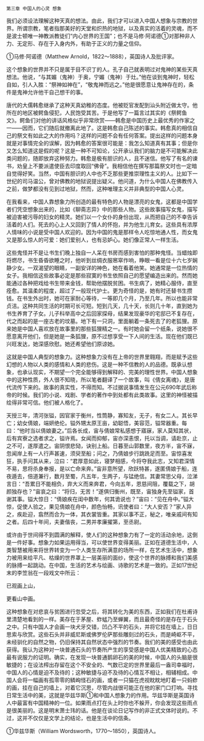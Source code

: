     第三章 中国人的心灵 想象 

   我们必须设法理解这种天真的想法。由此，我们才可以进入中国人想象与宗教的世界。所谓宗教，笔者指那美好的天堂和炽热的地狱，以及真实的活着的灵魂，而不是波士顿唯一神教派教徒们“内心世界的王国”；也不是马修·阿诺德①对那种非人力、无定形、存在于入身内外，有助于正义的力量之信仰。

   ①马修·阿诺德（Matthew Arnold，1822～1888），英国诗人及批评家。

   这个想象的世界并不只是属于目不识丁的人。孔子自己就表明过对鬼神的某些天真想法。他说，“与其媚（鬼神）于奥，宁媚（鬼神）于灶。”他在谈到鬼神时，轻松自如，引人入胜：“祭神如神在”，“敬鬼神而远之。”他是很愿意让鬼神存在的，条件是鬼神允许他干自己想干的事。

   唐代的大儒韩愈继承了这种天真幼稚的态度。他被贬官发配到汕头附近做太守。他所在的地区被鳄鱼侵犯，人民饱受其苦。于是他写了一篇言过其实的《祭鳄鱼文》。鳄鱼们对他的讲话风格似乎非常欣赏——韩愈是中国历史上最优秀的作家之一——因而，它们随后就撤离此地了。这是韩愈自己陈述的事实。韩愈真的相信自己的祭文有如此之大的作用吗？这样的问题不会有任何答案。提出这样的问题本身就是对事情完全的误解，因为韩愈的答案很可能是：我怎么知道真有其事；但是你又怎么知道这是假的呢？这是一种不可知论，公开承认我们的脑力是不可能解决此类问题的，随即放弃这种努力。韩愈是极有胆识的人，且不迷信。他写了有名的谏书，劝皇上不要派遣使臣去印度取回“佛骨”。我相信他在撰写那篇祭文时也一定暗自觉得好笑。当然，中国有胆识的人中也不乏那些更推崇理性主义的人。比如下一世纪的司马温公，曾对佛教的地狱说提出疑义。他问道，为什么中国人在佛教传入之前，做梦都没有见到过地狱，然而，这种唯理主义并非典型的中国人心灵。

   在我看来，中国人靠想象力所创造的最有特色的人物是漂亮的女鬼，这都是中国学者们凭空想象出来的，比如《聊斋志异》中的那些人物。这些故事描写女鬼，描写被迫害被污辱的妇女的精灵。她们以一个女仆的身份出现，从而把自己的不幸告诉活着的人们。死去的心上人又回到了情人的怀抱，并为他生儿育女。这些具有浓厚人情味的小说是受中国人欢迎的。因为中国的鬼是那样令人吃惊地通人性，而女鬼又是那么惊人的可爱：她们爱别人，也有忌妒心。她们像正常人一样生活。

   这些鬼怪并不是让书生们晚上独自一人呆在书房而感到害怕的那种鬼怪。当蜡烛即将燃尽，书生昏昏欲睡之时，他听到丝绸衣服窸窣作响，睁眼一看是位十六七岁娴静少女。一双渴望的眼睛，一副安详的神色，她在看着他笑。她通常是一位热情的女子。我相信这些故事必定是那些寂寞的书生依照自己的愿望编造出来的。然而她能通过各种把戏给书生带来金钱，帮助他摆脱贫困。书生病了，她精心服侍，直至痊愈。其温柔的程度，超过了一般现代护士。更为奇怪的是，她有时还替书生攒钱。在书生外出时，她可在家耐心等待，一等即几个月，乃至几年。所以也能非常贞洁。这种共同生活的时期可长可短。短到几天，几十天，长则几十年，直到她为书生养育了子女。儿子科举高中之后回家探母，结果发现豪华的宅邸已不复存在，代之而起的是一座古老的坟墓。地下有一只洞，里面躺着一条死去了的老狐狸。原来她是中国人喜欢放在故事里的那些狐狸精之一。有时她会留一个纸条，说她很不愿意离开他们，但是她是一条狐狸，原不过想享受一下人间的生活。现在他们既已兴旺发达，她深感欣慰。她还希望他们原谅她。

   这就是中国人典型的想象力。这种想象力没有在上帝的世界里翱翔，而是赋予这些幻想的人物以人类的感情和人类的悲伤。这是一种不信教的人的品德。既承认想象，也承认现实，不期望一个完全能够得到解释的、完美的理性世界。中国人想象中的这种性质，外人很不知晓，所以笔者翻译了一个故事，叫《倩女离魂》，是唐代流传下来的。故事的真实性，不得而知。不过据说事情发生在公元690年武后称帝的时候。我们的小说、戏剧、学者的著作中到处都有此类故事。这里的神怪被描绘得非常可信。他们被人格化了。

   天授三年，清河张镒，因官家于衡州，性筒静，寡知友，无子，有女二人。其长早亡；幼女倩娘，端妍绝伦。镒外甥太原王亩，幼聪悟，美容范，镒常器重。每曰：“他时当以倩娘妻之。”后各长成，宙与倩娘常私感想于寤寐，家人莫知其状，后有宾寮之选者求之，镒许焉。女闻而抑郁，宙亦深恚恨，托以当调，请赴京，止之不可，遂厚遣之。宙阴恨悲恸，诀别上船。日暮至山郭数里，夜方半，宙不寐，忽闻岸上有一人行声甚速，须臾至船；问之，乃倩娘步行跳跣足而至。宙惊喜发狂，执手问其从来，泣曰：“君厚意如此，寝梦相感，今将夺我此志，又知君深情不易，思将杀身奉报，是以亡命来奔。”宙非意所望，欣跃特甚，遂匿倩娘于船，连夜遁去，倍道兼行，数月至蜀，凡五年，生两子，与锰绝信。其妻常思父母，泣涕言日：“吾累日不能相负，弃大义而来奔君，今向五年，恩慈间阻，覆载之下，胡颜独存也？”宙哀之曰：“将归，无苦！”遂俱归衡州，既至，宙独身先至镒家，首谢其事。镒大惊日：“倩娘疾在闺中数年，何其诡说也？”宙曰：“见在舟中。”镒大惊，促使人验之，果见倩娘在舟中，颜色怡畅，讯使者曰：“大人安否？”家人异之，疾赴迎，翕然而合为一体，其衣裳皆重。其家以事不正，秘之，唯亲戚间有知之者。后四十年间，夫妻偕丧，二男并孝廉擢第，至丞尉。

   或许由于世间得不到圆满的解释，使人们的这种想象力有了一定的活动余地，这倒是一件好事。想象力如果运用得当，可以使世界变得美丽。正如在道德生活中，人类智慧被用来将世界转变为一个人类生存所满意的场所一样，在艺术生活中，想象力被用来给平凡、枯燥的世界罩上一层美丽的面纱，使这个世界的脉搏和我们美感的脉搏一起跳动。在中国，生活的艺术与绘画、诗歌的艺术是一致的。正如17世纪末的李笠翁在一段戏文中所云：

   已观画上山，

   更看山中画。

   这种想象在对悲哀与贫困进行忽受之后，将其转化为美的东西，正如我们在杜甫诗里清楚地看到的一样。美存在于茅屋、蚱蜢乃至蝉翼，而且最奇怪的是存在于石头之中。只有中国人才会画一块犬牙交错，凹凸不平的石头，并将它挂在墙上，日日思索与欣赏。这些石头并非威尼斯或佛罗伦萨那些雕刻过的石头，而是崎岖不平，未经驯化的自然之物，仍旧保持其自然状态中强烈的节奏。我们的美的感受也由此获得。我认为这种对一块普通石头的节奏所产生的享受感是中国人优美精致的心态最有说服力的证明。确实，在发现一块普通鹅卵石的美的时候，中国人的头脑是很敏捷的；在设法榨出存留在这个不安全的、气数已定的世界里最后一盎司幸福时，中国人的心情是迫不及待的；这种敏捷与迫不及待的心情互不相让，相辅相成。中国人会将一幅画有孤零零的鳞峋怪石的画，或者一只猫在虎视眈眈地盯着一只蚂蚱的画，挂在自己的墙上，对着它沉思，尽管内战很可能正在他的家门口打响。寻找日常生活中的美，这就是华兹华斯①和中国人想象力的作用。华兹华斯是英国诗人中最富有中国精神的一位。如果雨点打在头上时你也不躲开，你会发现这些雨点是很美丽的。这是明末萧士玮的话。他是在谈论日记写作的非正式文体时说的。不过，这并不仅仅是文学上的结论，也是生活中的信条。

   ①华兹华斯（William Wordsworth，1770～1850），英国诗人。

